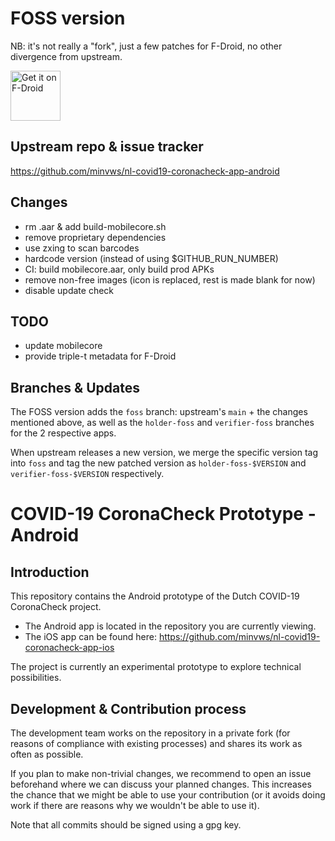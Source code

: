 # FOSS version

NB: it's not really a "fork", just a few patches for F-Droid, no other
divergence from upstream.

[<img src="https://fdroid.gitlab.io/artwork/badge/get-it-on.png"
     alt="Get it on F-Droid"
     height="80">](https://f-droid.org/packages/nl.rijksoverheid.ctr.verifier/)

## Upstream repo & issue tracker

https://github.com/minvws/nl-covid19-coronacheck-app-android

## Changes

* rm .aar & add build-mobilecore.sh
* remove proprietary dependencies
* use zxing to scan barcodes
* hardcode version (instead of using $GITHUB_RUN_NUMBER)
* CI: build mobilecore.aar, only build prod APKs
* remove non-free images (icon is replaced, rest is made blank for now)
* disable update check

## TODO

* update mobilecore
* provide triple-t metadata for F-Droid

## Branches & Updates

The FOSS version adds the `foss` branch: upstream's `main` + the
changes mentioned above, as well as the `holder-foss` and
`verifier-foss` branches for the 2 respective apps.

When upstream releases a new version, we merge the specific version
tag into `foss` and tag the new patched version as
`holder-foss-$VERSION` and `verifier-foss-$VERSION` respectively.

# COVID-19 CoronaCheck Prototype - Android

## Introduction
This repository contains the Android prototype of the Dutch COVID-19 CoronaCheck project.

* The Android app is located in the repository you are currently viewing.
* The iOS app can be found here: https://github.com/minvws/nl-covid19-coronacheck-app-ios

The project is currently an experimental prototype to explore technical possibilities.

## Development & Contribution process

The development team works on the repository in a private fork (for reasons of compliance with existing processes) and shares its work as often as possible.

If you plan to make non-trivial changes, we recommend to open an issue beforehand where we can discuss your planned changes.
This increases the chance that we might be able to use your contribution (or it avoids doing work if there are reasons why we wouldn't be able to use it).

Note that all commits should be signed using a gpg key.

